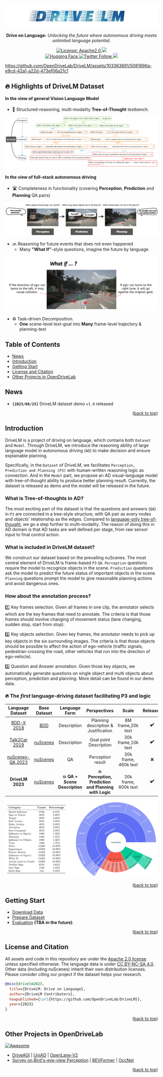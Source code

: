 <div id="top" align="center">

<p align="center">
  <img src="assets/Title_DriveLM.jpg">
</p>
    

**Drive on Language:** *Unlocking the future where autonomous driving meets unlimited language potential.*

<a href="#license-and-citation">
  <img alt="License: Apache2.0" src="https://img.shields.io/badge/license-Apache%202.0-blue.svg"/>
</a>

<a href="#getting-start">
  <img src="https://img.shields.io/badge/Latest%20release-v1.0-yellow"/>
</a>

</div>

<div id="top" align="center">
<a href="https://huggingface.co/datasets/OpenDrive/DriveLM" target="_blank">
    <img alt="Hugging Face" src="https://img.shields.io/badge/%F0%9F%A4%97%20Hugging%20Face-DriveLM-ffc107?color=ffc107&logoColor=white" />
  </a>
<a href="https://twitter.com/OpenDriveLab" target="_blank">
    <img alt="Twitter Follow" src="https://img.shields.io/twitter/follow/OpenDriveLab?style=social&color=brightgreen&logo=twitter" />
  </a>
<a href="https://opendrivelab.com" target="_blank">
<img src="https://img.shields.io/badge/contact%40opendrivelab.com-white?style=social&logo=gmail">
  </a>

</div>


<div id="top" align="center">
<p align="center">
 
</p>
</div>



https://github.com/OpenDriveLab/DriveLM/assets/103363891/5081696a-e9cd-42a1-a22d-473ef06a21c1



## 🔥 Highlights of DriveLM Dataset

#### In the view of general Vision Language Model
- 🌳 Structured-reasoning, multi-modality **Tree-of-Thought** testbench.


<div id="top" align="center">
<p align="center">
  <img src="assets/tree.png">
</p>
</div>

 
#### In the view of full-stack autonomous driving
- 🛣 Completeness in functionality (covering **Perception**, **Prediction** and **Planning** QA pairs)


<p align="center">
  <img src="assets/point_1.png">
</p>


- 🔜 Reasoning for future events that does not even happened
  - Many **"What If"**-style questions, imagine the future by language
 

<p align="center">
  <img src="assets/point_2.png">
</p>

- ♻ Task-driven Decomposition.
  - **One** scene-level text-goal into **Many** frame-level trajectory & planning-text



## Table of Contents
- [News](#news)
- [Introduction](#introduction)
- [Getting Start](#getting-start)
- [License and Citation](#license-and-citation)
- [Other Projects in OpenDriveLab](#Other-Projects-in-OpenDriveLab)

## News

- **`[2023/08/25]`** DriveLM dataset demo `v1.0` released


<p align="right">(<a href="#top">back to top</a>)</p>

## Introduction

DriveLM is a project of driving on language, which contains both `Dataset` and `Model`. Through DriveLM, we introduce the reasoning ability of large language model in autonomous driving (`AD`) to make decision and ensure explainable planning.

Specifically, in the `Dataset` of DriveLM, we facilitates `Perception, Prediction and Planning (P3)` with human-written reasoning logic as connection. And in the `Model` part, we propose an AD visual-language model with tree-of-thought ability to produce better planning result. Currently, the dataset is released as demo and the model will be released in the future.


### What is Tree-of-thoughts in AD?
The most exciting part of the dataset is that the questions and answers (`QA`) in `P3` are connected in a tree-style structure, with QA pair as every nodes and objects' relationship as the edges. Compared to [language-only tree-of-thought](https://github.com/princeton-nlp/tree-of-thought-llm), we go a step further to multi-modality. The reason of doing this in AD domain is that AD tasks are well defined per stage, from raw sensor input to final control action.

### What is included in DriveLM dataset?
We construct our dataset based on the prevailing nuScenes. The most central element of DriveLM is frame-based `P3` `QA`. `Perception` questions require the model to recognize objects in the scene. `Prediction` questions ask the model to predict the future status of important objects in the scene. `Planning` questions prompt the model to give reasonable planning actions and avoid dangerous ones.


### How about the annotation process?

1️⃣ Key frames selection. Given all frames in one clip, the annotator selects which are the key frames that need to annotate. The criteria is that those frames should involve changing of movement status (lane changing, sudden stop, start from stop).


2️⃣ Key objects selection. Given key frames, the annotator needs to pick up key objects in the six surrounding images. The criteria is that those objects should be possible to affect the action of ego-vehicle (traffic signals, pedestrian crossing the road, other vehicles that run into the direction of ego-vehicle).

3️⃣ Question and Answer annotation. Given those key objects, we automatically generate questions on single object and multi objects about perception, prediction and planning. More detail can be found in our demo data.

### :fire:  The *first* language-driving dataset facilitating P3 and logic

<center>
  
| Language Dataset  | Base Dataset |      Language Form    |   Perspectives | Scale      |  Release?|
|:---------:|:-------------:|:-------------:|:------:|:--------------------------------------------:|:----------:|
| [BDD-X 2018](https://github.com/JinkyuKimUCB/explainable-deep-driving)  |  [BDD](https://bdd-data.berkeley.edu/)  | Description | Planning description & Justification    | 8M frame,20k text   |**:heavy_check_mark:**|
| [Talk2Car 2019](https://github.com/talk2car/Talk2Car)   |      [nuScenes](https://www.nuscenes.org/)    | Description |  Goal point Description | 30k frame,10k text | **:heavy_check_mark:**|
| [nuScenes-QA 2023](https://arxiv.org/abs/2305.14836)   |   [nuScenes](https://www.nuscenes.org/)  | QA |  Perception result     | 30k frame, 460k text| :x:|
| **DriveLM 2023** | [nuScenes](https://www.nuscenes.org/) | **:boom: QA + Scene Description** | **:boom:Perception, Prediction and Planning with Logic** | 30k frame, 600k text|**:heavy_check_mark:** |

</center>

<p align="center">
  <img src="assets/stats.png">
</p>


<p align="right">(<a href="#top">back to top</a>)</p>


## Getting Start
- [Download Data](/docs/getting_started.md#download-data)
- [Prepare Dataset](/docs/getting_started.md#prepare-dataset)
- [Evaluation](/docs/getting_started.md#evaluation) **(TBA in the future)**.

<p align="right">(<a href="#top">back to top</a>)</p>


## License and Citation
All assets and code in this repository are under the [Apache 2.0 license](./LICENSE) unless specified otherwise. The language data is under [CC BY-NC-SA 4.0](https://creativecommons.org/licenses/by-nc-sa/4.0/). Other data (including nuScenes) inherit their own distribution licenses. Please consider citing our project if the dataset helps your research.

```BibTeX
@misc{drivelm2023,
  title={DriveLM: Drive on Language},
  author={DriveLM Contributors},
  howpublished={\url{https://github.com/OpenDriveLab/DriveLM}},
  year={2023}
}
```

<p align="right">(<a href="#top">back to top</a>)</p>

## Other Projects in OpenDriveLab
[![Awesome](https://awesome.re/badge.svg)](https://awesome.re)
- [DriveAGI](https://github.com/OpenDriveLab/DriveAGI) | [UniAD](https://github.com/OpenDriveLab/UniAD) | [OpenLane-V2](https://github.com/OpenDriveLab/OpenLane-V2)
- [Survey on Bird's-eye-view Perception](https://github.com/OpenDriveLab/BEVPerception-Survey-Recipe) | [BEVFormer](https://github.com/fundamentalvision/BEVFormer) | [OccNet](https://github.com/OpenDriveLab/OccNet)


<p align="right">(<a href="#top">back to top</a>)</p>
